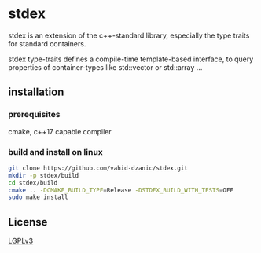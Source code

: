 # stdex
stdex is an extension of the c++-standard library, especially the type traits for standard containers.

stdex type-traits defines a compile-time template-based interface,
to query properties of container-types like std::vector or std::array ...

## installation
### prerequisites
cmake, c++17 capable compiler

### build and install on linux
```bash
git clone https://github.com/vahid-dzanic/stdex.git
mkdir -p stdex/build
cd stdex/build
cmake .. -DCMAKE_BUILD_TYPE=Release -DSTDEX_BUILD_WITH_TESTS=OFF
sudo make install
```

## License
[LGPLv3](https://choosealicense.com/licenses/lgpl-3.0/)
